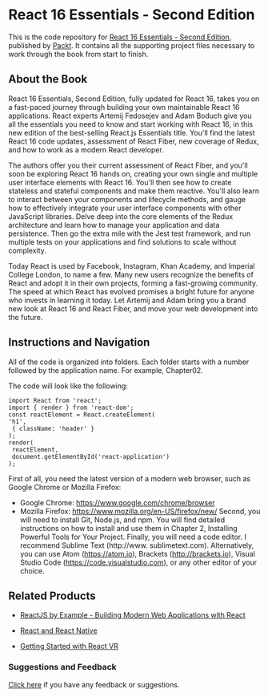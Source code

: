 # React 16 Essentials - Second Edition
This is the code repository for [React 16 Essentials - Second Edition](https://www.packtpub.com/web-development/react-16-essentials-second-edition?utm_source=github&utm_medium=repository&utm_campaign=9781787126046), published by [Packt](https://www.packtpub.com/?utm_source=github). It contains all the supporting project files necessary to work through the book from start to finish.
## About the Book
React 16 Essentials, Second Edition, fully updated for React 16, takes you on a fast-paced journey through building your own maintainable React 16 applications. React experts Artemij Fedosejev and Adam Boduch give you all the essentials you need to know and start working with React 16, in this new edition of the best-selling React.js Essentials title. You'll find the latest React 16 code updates, assessment of React Fiber, new coverage of Redux, and how to work as a modern React developer.

The authors offer you their current assessment of React Fiber, and you'll soon be exploring React 16 hands on, creating your own single and multiple user interface elements with React 16. You'll then see how to create stateless and stateful components and make them reactive. You'll also learn to interact between your components and lifecycle methods, and gauge how to effectively integrate your user interface components with other JavaScript libraries. Delve deep into the core elements of the Redux architecture and learn how to manage your application and data persistence. Then go the extra mile with the Jest test framework, and run multiple tests on your applications and find solutions to scale without complexity.

Today React is used by Facebook, Instagram, Khan Academy, and Imperial College London, to name a few. Many new users recognize the benefits of React and adopt it in their own projects, forming a fast-growing community. The speed at which React has evolved promises a bright future for anyone who invests in learning it today. Let Artemij and Adam bring you a brand new look at React 16 and React Fiber, and move your web development into the future.

## Instructions and Navigation
All of the code is organized into folders. Each folder starts with a number followed by the application name. For example, Chapter02.



The code will look like the following:
```
import React from 'react';
import { render } from 'react-dom';
const reactElement = React.createElement(
'h1',
 { className: 'header' }
);
render(
 reactElement,
 document.getElementById('react-application')
);
```

First of all, you need the latest version of a modern web browser, such as Google
Chrome or Mozilla Firefox:
* Google Chrome: https://www.google.com/chrome/browser
* Mozilla Firefox: https://www.mozilla.org/en-US/firefox/new/
Second, you will need to install Git, Node.js, and npm. You will find detailed instructions on how to install and use them in Chapter 2, Installing Powerful Tools for Your Project. Finally, you will need a code editor. I recommend Sublime Text (http://www. sublimetext.com). Alternatively, you can use Atom (https://atom.io), Brackets (http://brackets.io), Visual Studio Code (https://code.visualstudio.com), or any other editor of your choice.

## Related Products
* [ReactJS by Example - Building Modern Web Applications with React](https://www.packtpub.com/web-development/reactjs-example-building-modern-web-applications-react?utm_source=github&utm_medium=repository&utm_campaign=9781785289644)

* [React and React Native](https://www.packtpub.com/web-development/react-and-react-native?utm_source=github&utm_medium=repository&utm_campaign=9781786465658)

* [Getting Started with React VR](https://www.packtpub.com/hardware-and-creative/getting-started-react-vr?utm_source=github&utm_medium=repository&utm_campaign=9781788476607)

### Suggestions and Feedback
[Click here](https://docs.google.com/forms/d/e/1FAIpQLSe5qwunkGf6PUvzPirPDtuy1Du5Rlzew23UBp2S-P3wB-GcwQ/viewform) if you have any feedback or suggestions.

